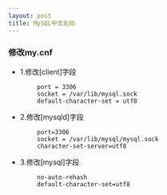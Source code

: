 ```yaml
---
layout: post
title: MySQL中文乱码
---
```


### 修改my.cnf
* 1.修改[client]字段
```
        port = 3306
        socket = /var/lib/mysql.sock
        default-character-set = utf8
```
* 2.修改[mysqld]字段
```
        port=3306
        socket = /var/lib/mysql/mysql.sock
        character-set-server=utf8
```
* 3.修改[mysql]字段
```
        no-auto-rehash
        default-character-set=utf8   
```     
